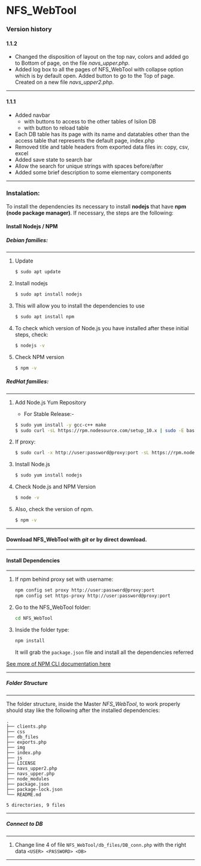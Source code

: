 # NFS_WebTool

### Version history

#### 1.1.2
- Changed the disposition of layout on the top nav, colors and added go to Bottom of page, on the file *navs_upper.php*.
- Added log box to all the pages of NFS_WebTool with collapse option which is by default open. Added button to go to the Top of page. Created on a new file *navs_upper2.php*.  

-------------------

#### 1.1.1
- Added navbar
    - with buttons to access to the other tables of Isilon DB
    - with button to reload table
- Each DB table has its page with its name and datatables other than the access table that represents the default page, index.php
- Removed title and table headers from exported data files in: copy, csv, excel
- Added save state to search bar
- Allow the search for unique strings with spaces before/after
- Added some brief description to some elementary components

-------------------

### Instalation:

To install the dependencies its necessary to install **nodejs** that have **npm (node package manager)**.
If necessary, the steps are the following:  
  
#### Install Nodejs / NPM  

##### Debian families:

-------------------
  
1. Update

    ```bash
    $ sudo apt update
    ```  
2. Install nodejs  
    ```bash
    $ sudo apt install nodejs
    ```  
3. This will allow you to install the dependencies to use    
    ```bash
    $ sudo apt install npm
    ```  
4. To check which version of Node.js you have installed after these initial steps, check:  
    ```bash
    $ nodejs -v
    ```  
5. Check NPM version  
    ```bash
    $ npm -v
    ```  

##### RedHat families:

-------------------
  
1. Add Node.js Yum Repository  
    * For Stable Release:-  
    ```bash
    $ sudo yum install -y gcc-c++ make
    $ sudo curl -sL https://rpm.nodesource.com/setup_10.x | sudo -E bash -
    ```  
2. If proxy:  

    ```bash
    $ sudo curl -x http://user:password@proxy:port -sL https://rpm.nodesource.com/setup_10.x | sudo -E bash -
    ```  
3. Install Node.js  
    ```bash
    $ sudo yum install nodejs
    ```  
4. Check Node.js and NPM Version  
    ```bash
    $ node -v 
    ```  
5. Also, check the version of npm.  
    ```bash
    $ npm -v 
    ```
    
-------------------

#### Download NFS_WebTool with *git* or by direct download. 

-------------------

#### Install Dependencies  

-------------------

1. If npm behind proxy set with username:
    ```bash
    npm config set proxy http://user:password@proxy:port
    npm config set https-proxy http://user:password@proxy:port
    ```  
2. Go to the NFS_WebTool folder:  
    ```bash
    cd NFS_WebTool
    ```  
3. Inside the folder type:  
    ```bash
    npm install 
    ```  
    
    It will grab the `package.json` file and install all the dependencies referred
    
[See more of NPM CLI documentation here](https://docs.npmjs.com/cli-documentation/)
    
-------------------

##### Folder Structure

-------------------

The folder structure, inside the Master *NFS_WebTool*, to work properly should stay like the following after the installed dependencies:  

    .
    ├── clients.php
    ├── css
    ├── db_files
    ├── exports.php
    ├── img
    ├── index.php
    ├── js
    ├── LICENSE
    ├── navs_upper2.php
    ├── navs_upper.php
    ├── node_modules
    ├── package.json
    ├── package-lock.json
    └── README.md

    5 directories, 9 files

-------------------

##### Connect to DB  

-------------------

1. Change line 4 of file `NFS_WebTool/db_files/DB_conn.php` with the right data `<USER> <PASSWORD> <DB>`

-------------------
